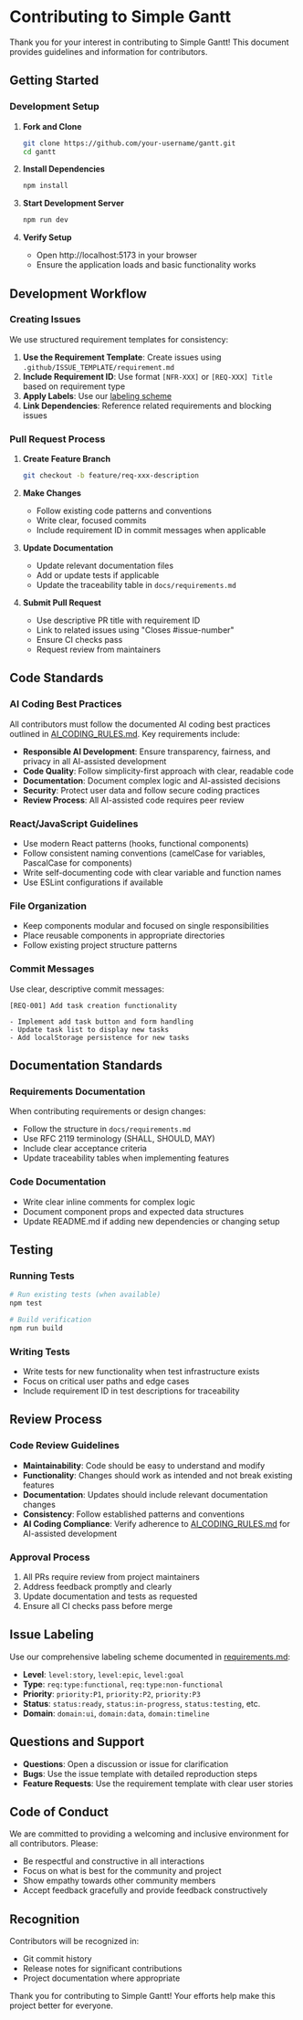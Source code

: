 # Contributing to Simple Gantt

Thank you for your interest in contributing to Simple Gantt! This document provides guidelines and information for contributors.

## Getting Started

### Development Setup

1. **Fork and Clone**
   ```bash
   git clone https://github.com/your-username/gantt.git
   cd gantt
   ```

2. **Install Dependencies**
   ```bash
   npm install
   ```

3. **Start Development Server**
   ```bash
   npm run dev
   ```

4. **Verify Setup**
   - Open http://localhost:5173 in your browser
   - Ensure the application loads and basic functionality works

## Development Workflow

### Creating Issues

We use structured requirement templates for consistency:

1. **Use the Requirement Template**: Create issues using `.github/ISSUE_TEMPLATE/requirement.md`
2. **Include Requirement ID**: Use format `[NFR-XXX]` or `[REQ-XXX] Title` based on requirement type 
3. **Apply Labels**: Use our [labeling scheme](docs/requirements.md#labeling-scheme)
4. **Link Dependencies**: Reference related requirements and blocking issues

### Pull Request Process

1. **Create Feature Branch**
   ```bash
   git checkout -b feature/req-xxx-description
   ```

2. **Make Changes**
   - Follow existing code patterns and conventions
   - Write clear, focused commits
   - Include requirement ID in commit messages when applicable

3. **Update Documentation**
   - Update relevant documentation files
   - Add or update tests if applicable
   - Update the traceability table in `docs/requirements.md`

4. **Submit Pull Request**
   - Use descriptive PR title with requirement ID
   - Link to related issues using "Closes #issue-number"
   - Ensure CI checks pass
   - Request review from maintainers

## Code Standards

### AI Coding Best Practices

All contributors must follow the documented AI coding best practices outlined in [AI_CODING_RULES.md](AI_CODING_RULES.md). Key requirements include:

- **Responsible AI Development**: Ensure transparency, fairness, and privacy in all AI-assisted development
- **Code Quality**: Follow simplicity-first approach with clear, readable code
- **Documentation**: Document complex logic and AI-assisted decisions
- **Security**: Protect user data and follow secure coding practices
- **Review Process**: All AI-assisted code requires peer review

### React/JavaScript Guidelines

- Use modern React patterns (hooks, functional components)
- Follow consistent naming conventions (camelCase for variables, PascalCase for components)
- Write self-documenting code with clear variable and function names
- Use ESLint configurations if available

### File Organization

- Keep components modular and focused on single responsibilities
- Place reusable components in appropriate directories
- Follow existing project structure patterns

### Commit Messages

Use clear, descriptive commit messages:
```
[REQ-001] Add task creation functionality

- Implement add task button and form handling
- Update task list to display new tasks
- Add localStorage persistence for new tasks
```

## Documentation Standards

### Requirements Documentation

When contributing requirements or design changes:

- Follow the structure in `docs/requirements.md`
- Use RFC 2119 terminology (SHALL, SHOULD, MAY)
- Include clear acceptance criteria
- Update traceability tables when implementing features

### Code Documentation

- Write clear inline comments for complex logic
- Document component props and expected data structures
- Update README.md if adding new dependencies or changing setup

## Testing

### Running Tests

```bash
# Run existing tests (when available)
npm test

# Build verification
npm run build
```

### Writing Tests

- Write tests for new functionality when test infrastructure exists
- Focus on critical user paths and edge cases
- Include requirement ID in test descriptions for traceability

## Review Process

### Code Review Guidelines

- **Maintainability**: Code should be easy to understand and modify
- **Functionality**: Changes should work as intended and not break existing features
- **Documentation**: Updates should include relevant documentation changes
- **Consistency**: Follow established patterns and conventions
- **AI Coding Compliance**: Verify adherence to [AI_CODING_RULES.md](AI_CODING_RULES.md) for AI-assisted development

### Approval Process

1. All PRs require review from project maintainers
2. Address feedback promptly and clearly
3. Update documentation and tests as requested
4. Ensure all CI checks pass before merge

## Issue Labeling

Use our comprehensive labeling scheme documented in [requirements.md](docs/requirements.md#labeling-scheme):

- **Level**: `level:story`, `level:epic`, `level:goal`
- **Type**: `req:type:functional`, `req:type:non-functional`
- **Priority**: `priority:P1`, `priority:P2`, `priority:P3`
- **Status**: `status:ready`, `status:in-progress`, `status:testing`, etc.
- **Domain**: `domain:ui`, `domain:data`, `domain:timeline`

## Questions and Support

- **Questions**: Open a discussion or issue for clarification
- **Bugs**: Use the issue template with detailed reproduction steps
- **Feature Requests**: Use the requirement template with clear user stories

## Code of Conduct

We are committed to providing a welcoming and inclusive environment for all contributors. Please:

- Be respectful and constructive in all interactions
- Focus on what is best for the community and project
- Show empathy towards other community members
- Accept feedback gracefully and provide feedback constructively

## Recognition

Contributors will be recognized in:
- Git commit history
- Release notes for significant contributions
- Project documentation where appropriate

Thank you for contributing to Simple Gantt! Your efforts help make this project better for everyone.